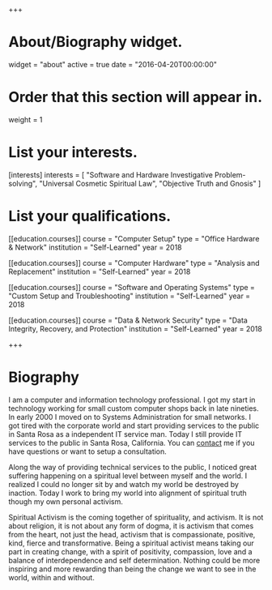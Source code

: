 +++
# About/Biography widget.
widget = "about"
active = true
date = "2016-04-20T00:00:00"

# Order that this section will appear in.
weight = 1

# List your interests.
[interests]
  interests = [
    "Software and Hardware Investigative Problem-solving",
    "Universal Cosmetic Spiritual Law",
    "Objective Truth and Gnosis"
  ]

# List your qualifications.
[[education.courses]]
  course = "Computer Setup"
  type = "Office Hardware & Network"
  institution = "Self-Learned"
  year = 2018

[[education.courses]]
  course = "Computer Hardware"
  type = "Analysis and Replacement"
  institution = "Self-Learned"
  year = 2018

[[education.courses]]
  course = "Software and Operating Systems"
  type = "Custom Setup and Troubleshooting"
  institution = "Self-Learned"
  year = 2018

[[education.courses]]
  course = "Data & Network Security"
  type = "Data Integrity, Recovery, and Protection"
  institution = "Self-Learned"
  year = 2018

+++
# Biography

I am a computer and information technology professional. I got my start in technology working for small custom computer shops back in late nineties. In early 2000 I moved on to Systems Administration for small networks. I got tired with the corporate world and start providing services to the public in Santa Rosa as a independent IT service man. Today I still provide IT services to the public in Santa Rosa, California. You can [contact](#contact) me if you have questions or want to setup a consultation.

Along the way of providing technical services to the public, I noticed great suffering happening on a spiritual level between myself and the world. I realized I could no longer sit by and watch my world be destroyed by inaction. Today I work to bring my world into alignment of spiritual truth though my own personal activism. 

Spiritual Activism is the coming together of spirituality, and activism. It is not about religion, it is not about any form of dogma, it is activism that comes from the heart, not just the head, activism that is compassionate, positive, kind, fierce and transformative. Being a spiritual activist means taking our part in creating change, with a spirit of positivity, compassion, love and a balance of interdependence and self determination. Nothing could be more inspiring and more rewarding than being the change we want to see in the world, within and without.

